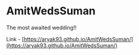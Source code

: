 # AmitWedsSuman
The most awaited wedding!!


Link - [https://aryak93.github.io/AmitWedsSuman/](https://aryak93.github.io/AmitWedsSuman/)
